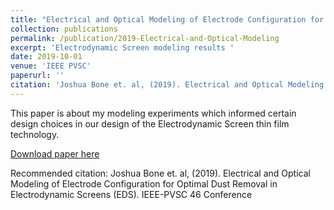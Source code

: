 ```yaml
---
title: "Electrical and Optical Modeling of Electrode Configuration for Optimal Dust Removal in Electrodynamic Screens (EDS)"
collection: publications
permalink: /publication/2019-Electrical-and-Optical-Modeling
excerpt: 'Electrodynamic Screen modeling results '
date: 2019-10-01
venue: 'IEEE PVSC'
paperurl: ''
citation: 'Joshua Bone et. al, (2019). Electrical and Optical Modeling of Electrode Configuration for Optimal Dust Removal in Electrodynamic Screens (EDS). IEEE-PVSC 46 Conference'
---
```

This paper is about my modeling experiments which informed certain design choices in our design of the Electrodynamic Screen thin film technology.

[Download paper here](https://ieeexplore.ieee.org/document/8981229)

Recommended citation: Joshua Bone et. al, (2019). Electrical and Optical Modeling of Electrode Configuration for Optimal Dust Removal in Electrodynamic Screens (EDS). IEEE-PVSC 46 Conference
